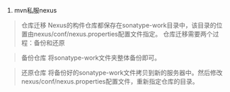 1. mvn私服nexus
 >仓库迁移
  Nexus的构件仓库都保存在sonatype-work目录中，该目录的位置由nexus/conf/nexus.properties配置文件指定。
  仓库迁移需要两个过程：备份和还原
  
  >备份仓库
  将sonatype-work文件夹整体备份即可。
  
  >还原仓库
  将备份好的sonatype-work文件拷贝到新的服务器中。然后修改nexus/conf/nexus.properties配置文件，重新指定仓库的目录。
